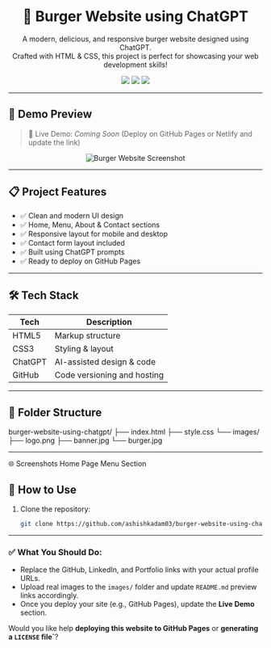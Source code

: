 <h1 align="center">🍔 Burger Website using ChatGPT</h1>

<p align="center">
  A modern, delicious, and responsive burger website designed using ChatGPT. <br>
  Crafted with HTML & CSS, this project is perfect for showcasing your web development skills!
</p>

<p align="center">
  <img src="https://img.shields.io/badge/HTML5-E34F26?style=for-the-badge&logo=html5&logoColor=white"/>
  <img src="https://img.shields.io/badge/CSS3-1572B6?style=for-the-badge&logo=css3&logoColor=white"/>
  <img src="https://img.shields.io/badge/Responsive-Design-green?style=for-the-badge"/>
</p>

---

## 📸 Demo Preview

> 🚀 Live Demo: _Coming Soon_ (Deploy on GitHub Pages or Netlify and update the link)

<p align="center">
  <img src="https://via.placeholder.com/800x400?text=Burger+Website+Preview" alt="Burger Website Screenshot">
</p>

---

## 📋 Project Features

- ✅ Clean and modern UI design
- ✅ Home, Menu, About & Contact sections
- ✅ Responsive layout for mobile and desktop
- ✅ Contact form layout included
- ✅ Built using ChatGPT prompts
- ✅ Ready to deploy on GitHub Pages

---

## 🛠️ Tech Stack

| Tech      | Description                      |
|-----------|----------------------------------|
| HTML5     | Markup structure                 |
| CSS3      | Styling & layout                 |
| ChatGPT   | AI-assisted design & code        |
| GitHub    | Code versioning and hosting      |

---

## 📁 Folder Structure
burger-website-using-chatgpt/
├── index.html
├── style.css
└── images/
├── logo.png
├── banner.jpg
└── burger.jpg

---
🌐 Screenshots
Home Page	Menu Section

## 🚀 How to Use

1. Clone the repository:
   ```bash
   git clone https://github.com/ashishkadam03/burger-website-using-chatgpt.git
---

### ✅ What You Should Do:

- Replace the GitHub, LinkedIn, and Portfolio links with your actual profile URLs.
- Upload real images to the `images/` folder and update `README.md` preview links accordingly.
- Once you deploy your site (e.g., GitHub Pages), update the **Live Demo** section.

Would you like help **deploying this website to GitHub Pages** or **generating a `LICENSE` file`**?

